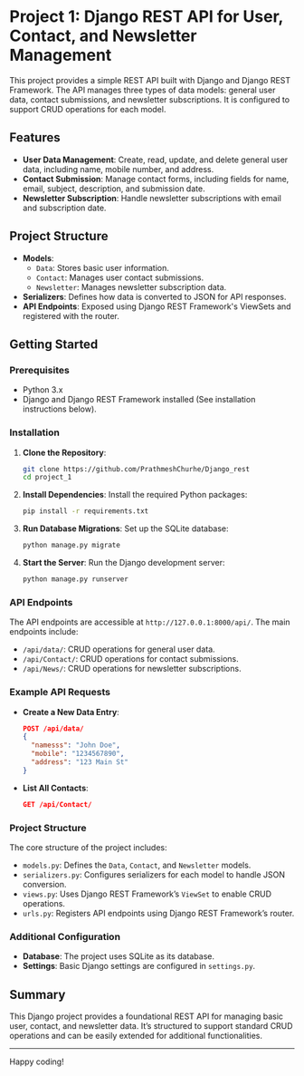 # Project 1: Django REST API for User, Contact, and Newsletter Management

This project provides a simple REST API built with Django and Django REST Framework. The API manages three types of data models: general user data, contact submissions, and newsletter subscriptions. It is configured to support CRUD operations for each model.

## Features

- **User Data Management**: Create, read, update, and delete general user data, including name, mobile number, and address.
- **Contact Submission**: Manage contact forms, including fields for name, email, subject, description, and submission date.
- **Newsletter Subscription**: Handle newsletter subscriptions with email and subscription date.

## Project Structure

- **Models**:
  - `Data`: Stores basic user information.
  - `Contact`: Manages user contact submissions.
  - `Newsletter`: Manages newsletter subscription data.
- **Serializers**: Defines how data is converted to JSON for API responses.
- **API Endpoints**: Exposed using Django REST Framework's ViewSets and registered with the router.

## Getting Started

### Prerequisites

- Python 3.x
- Django and Django REST Framework installed (See installation instructions below).

### Installation

1. **Clone the Repository**:
    ```bash
    git clone https://github.com/PrathmeshChurhe/Django_rest
    cd project_1
    ```

2. **Install Dependencies**:
    Install the required Python packages:
    ```bash
    pip install -r requirements.txt
    ```

3. **Run Database Migrations**:
    Set up the SQLite database:
    ```bash
    python manage.py migrate
    ```

4. **Start the Server**:
    Run the Django development server:
    ```bash
    python manage.py runserver
    ```

### API Endpoints

The API endpoints are accessible at `http://127.0.0.1:8000/api/`. The main endpoints include:

- `/api/data/`: CRUD operations for general user data.
- `/api/Contact/`: CRUD operations for contact submissions.
- `/api/News/`: CRUD operations for newsletter subscriptions.

### Example API Requests

- **Create a New Data Entry**:
    ```json
    POST /api/data/
    {
      "namesss": "John Doe",
      "mobile": "1234567890",
      "address": "123 Main St"
    }
    ```

- **List All Contacts**:
    ```json
    GET /api/Contact/
    ```

### Project Structure

The core structure of the project includes:

- `models.py`: Defines the `Data`, `Contact`, and `Newsletter` models.
- `serializers.py`: Configures serializers for each model to handle JSON conversion.
- `views.py`: Uses Django REST Framework’s `ViewSet` to enable CRUD operations.
- `urls.py`: Registers API endpoints using Django REST Framework’s router.

### Additional Configuration

- **Database**: The project uses SQLite as its database.
- **Settings**: Basic Django settings are configured in `settings.py`.

## Summary

This Django project provides a foundational REST API for managing basic user, contact, and newsletter data. It’s structured to support standard CRUD operations and can be easily extended for additional functionalities.

---

Happy coding!
